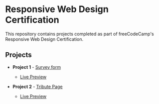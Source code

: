 #  Responsive Web Design Certification

This repository contains projects completed as part of freeCodeCamp's Responsive Web Design Certification.

## Projects

- **Project 1** - [Survey form](https://github.com/May-95/freecodecamp-projects/tree/main/FCC%20Responsive%20Web%20Design%20Projects/Project%201%20-%20Survey%20form)

   - [Live Preview](https://may-95.github.io/freecodecamp-projects/FCC%20Responsive%20Web%20Design%20Projects/Project%201%20-%20Survey%20form)

- **Project 2** - [Tribute Page](https://github.com/May-95/freecodecamp-projects/tree/main/FCC%20Responsive%20Web%20Design%20Projects/Project%202%20-%20Tribute%20Page)

   - [Live Preview](https://may-95.github.io/freecodecamp-projects/FCC%20Responsive%20Web%20Design%20Projects/Project%202%20-%20Tribute%20Page)
